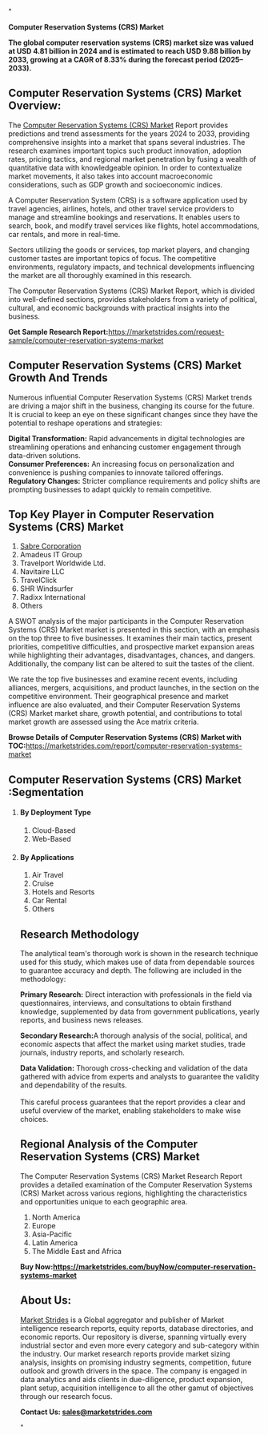 "<p><strong>Computer Reservation Systems (CRS) Market</strong></p>
<p><strong>The global computer reservation systems (CRS) market size was valued at USD 4.81 billion in 2024 and is estimated to reach USD 9.88 billion by 2033, growing at a CAGR of 8.33% during the forecast period (2025–2033).</strong></p>
<h2>Computer Reservation Systems (CRS) Market Overview:</h2>
<p>The <a href=https://marketstrides.com/report/computer-reservation-systems-market>Computer Reservation Systems (CRS) Market</a> Report provides predictions and trend assessments for the years 2024 to 2033, providing comprehensive insights into a market that spans several industries. The research examines important topics such product innovation, adoption rates, pricing tactics, and regional market penetration by fusing a wealth of quantitative data with knowledgeable opinion. In order to contextualize market movements, it also takes into account macroeconomic considerations, such as GDP growth and socioeconomic indices.</p>
<p>A Computer Reservation System (CRS) is a software application used by travel agencies, airlines, hotels, and other travel service providers to manage and streamline bookings and reservations. It enables users to search, book, and modify travel services like flights, hotel accommodations, car rentals, and more in real-time.</p>
<p>Sectors utilizing the goods or services, top market players, and changing customer tastes are important topics of focus. The competitive environments, regulatory impacts, and technical developments influencing the market are all thoroughly examined in this research.</p>
<p>The Computer Reservation Systems (CRS) Market Report, which is divided into well-defined sections, provides stakeholders from a variety of political, cultural, and economic backgrounds with practical insights into the business.</p>
<p><strong>Get Sample Research Report:</strong><a href=https://marketstrides.com/request-sample/computer-reservation-systems-market>https://marketstrides.com/request-sample/computer-reservation-systems-market</a></p>
<h2>Computer Reservation Systems (CRS) Market Growth And Trends</h2>
<p>Numerous influential Computer Reservation Systems (CRS) Market trends are driving a major shift in the business, changing its course for the future. It is crucial to keep an eye on these significant changes since they have the potential to reshape operations and strategies:</p>
<p><strong>Digital Transformation:</strong> Rapid advancements in digital technologies are streamlining operations and enhancing customer engagement through data-driven solutions.<br /><strong>Consumer Preferences:</strong> An increasing focus on personalization and convenience is pushing companies to innovate tailored offerings.<br /><strong>Regulatory Changes:</strong> Stricter compliance requirements and policy shifts are prompting businesses to adapt quickly to remain competitive.</p>
<h2>Top Key Player in Computer Reservation Systems (CRS) Market</h2>
<p><ol>
<li><a href=""https://www.sabre.com/about/"" data-abc=""true"">Sabre Corporation</a></li>
<li>Amadeus IT Group</li>
<li>Travelport Worldwide Ltd.</li>
<li>Navitaire LLC</li>
<li>TravelClick</li>
<li>SHR Windsurfer</li>
<li>Radixx International</li>
<li>Others</li>
</ol></p>
<p>A SWOT analysis of the major participants in the Computer Reservation Systems (CRS) Market market is presented in this section, with an emphasis on the top three to five businesses. It examines their main tactics, present priorities, competitive difficulties, and prospective market expansion areas while highlighting their advantages, disadvantages, chances, and dangers. Additionally, the company list can be altered to suit the tastes of the client.</p>
<p>We rate the top five businesses and examine recent events, including alliances, mergers, acquisitions, and product launches, in the section on the competitive environment. Their geographical presence and market influence are also evaluated, and their Computer Reservation Systems (CRS) Market market share, growth potential, and contributions to total market growth are assessed using the Ace matrix criteria.</p>
<p><strong>Browse Details of Computer Reservation Systems (CRS) Market with TOC:</strong><a href=https://marketstrides.com/report/computer-reservation-systems-market>https://marketstrides.com/report/computer-reservation-systems-market</a></p>
<h2>Computer Reservation Systems (CRS) Market :Segmentation</h2>
<p><ol>
<li>
<h4>By Deployment Type</h4>
<ol>
<li>Cloud-Based</li>
<li>Web-Based</li>
</ol>
</li>
<li>
<h4>By Applications</h4>
<ol>
<li>Air Travel</li>
<li>Cruise</li>
<li>Hotels and Resorts</li>
<li>Car Rental</li>
<li>Others</li>
</ol>
</li></p>
<h2>Research Methodology</h2>
<p>The analytical team's thorough work is shown in the research technique used for this study, which makes use of data from dependable sources to guarantee accuracy and depth. The following are included in the methodology:</p>
<p><strong>Primary Research:</strong> Direct interaction with professionals in the field via questionnaires, interviews, and consultations to obtain firsthand knowledge, supplemented by data from government publications, yearly reports, and business news releases.</p>
<p><strong>Secondary Research:</strong>A thorough analysis of the social, political, and economic aspects that affect the market using market studies, trade journals, industry reports, and scholarly research.</p>
<p><strong>Data Validation:</strong> Thorough cross-checking and validation of the data gathered with advice from experts and analysts to guarantee the validity and dependability of the results. <br /><br />This careful process guarantees that the report provides a clear and useful overview of the market, enabling stakeholders to make wise choices.</p>
<h2>Regional Analysis of the Computer Reservation Systems (CRS) Market</h2>
<p>The Computer Reservation Systems (CRS) Market Research Report provides a detailed examination of the Computer Reservation Systems (CRS) Market across various regions, highlighting the characteristics and opportunities unique to each geographic area.</p>
<p><ol>
<li>North America</li>
<li>Europe</li>
<li>Asia-Pacific</li>
<li>Latin America</li>
<li>The Middle East and Africa</li>
</ol></p>
<p><strong>Buy Now:<a href=https://marketstrides.com/buyNow/computer-reservation-systems-market?price=single_price>https://marketstrides.com/buyNow/computer-reservation-systems-market</a></strong></p>
<h2>About Us:</h2>
<p><a href=https://marketstrides.com/>Market Strides</a> is a Global aggregator and publisher of Market intelligence research reports, equity reports, database directories, and economic reports. Our repository is diverse, spanning virtually every industrial sector and even more every category and sub-category within the industry. Our market research reports provide market sizing analysis, insights on promising industry segments, competition, future outlook and growth drivers in the space. The company is engaged in data analytics and aids clients in due-diligence, product expansion, plant setup, acquisition intelligence to all the other gamut of objectives through our research focus.</p>
<p><strong>Contact Us: <a href=mailto:sales@marketstrides.com>sales@marketstrides.com</a></strong></p>"

